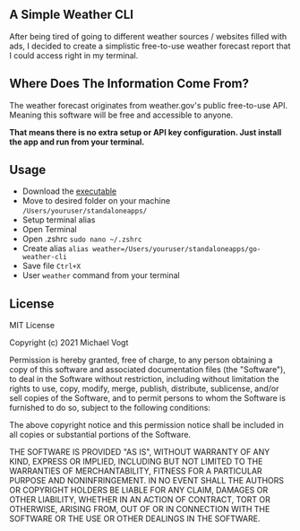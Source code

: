 ## A Simple Weather CLI

After being tired of going to different weather sources / websites filled with ads, I decided to create a simplistic free-to-use weather forecast report that I could access right in my terminal.

## Where Does The Information Come From?

The weather forecast originates from weather.gov's public free-to-use API. Meaning this software will be free and accessible to anyone.

**That means there is no extra setup or API key configuration. Just install the app and run from your terminal.**

## Usage

- Download the [executable](https://github.com/mvogttech/go-weather-cli/releases/download/V1/go-weather-cli "Latest go-weather-cli release")
- Move to desired folder on your machine `/Users/youruser/standaloneapps/`
- Setup terminal alias
- Open Terminal
- Open .zshrc `sudo nano ~/.zshrc`
- Create alias `alias weather=/Users/youruser/standaloneapps/go-weather-cli`
- Save file `Ctrl+X`
- User `weather` command from your terminal

## License

MIT License

Copyright (c) 2021 Michael Vogt

Permission is hereby granted, free of charge, to any person obtaining a copy
of this software and associated documentation files (the "Software"), to deal
in the Software without restriction, including without limitation the rights
to use, copy, modify, merge, publish, distribute, sublicense, and/or sell
copies of the Software, and to permit persons to whom the Software is
furnished to do so, subject to the following conditions:

The above copyright notice and this permission notice shall be included in all
copies or substantial portions of the Software.

THE SOFTWARE IS PROVIDED "AS IS", WITHOUT WARRANTY OF ANY KIND, EXPRESS OR
IMPLIED, INCLUDING BUT NOT LIMITED TO THE WARRANTIES OF MERCHANTABILITY,
FITNESS FOR A PARTICULAR PURPOSE AND NONINFRINGEMENT. IN NO EVENT SHALL THE
AUTHORS OR COPYRIGHT HOLDERS BE LIABLE FOR ANY CLAIM, DAMAGES OR OTHER
LIABILITY, WHETHER IN AN ACTION OF CONTRACT, TORT OR OTHERWISE, ARISING FROM,
OUT OF OR IN CONNECTION WITH THE SOFTWARE OR THE USE OR OTHER DEALINGS IN THE
SOFTWARE.
